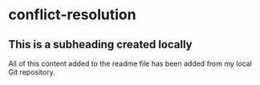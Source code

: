 # conflict-resolution

## This is a subheading created locally

All of this content added to the readme file has been added from my local Git repository.